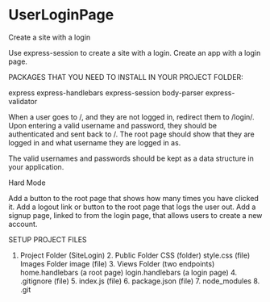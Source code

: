 # UserLoginPage

Create a site with a login

Use express-session to create a site with a login. Create an app with a login page.

PACKAGES THAT YOU NEED TO INSTALL IN YOUR PROJECT FOLDER:

express
express-handlebars
express-session
body-parser
express-validator

 When a user goes to /, and they are not logged in, redirect them to /login/. Upon entering a valid username and password, they should be authenticated and sent back to /. The root page should show that they are logged in and what username they are logged in as.

The valid usernames and passwords should be kept as a data structure in your application.

Hard Mode  

Add a button to the root page that shows how many times you have clicked it.
Add a logout link or button to the root page that logs the user out.
Add a signup page, linked to from the login page, that allows users to create a new account.


SETUP PROJECT FILES
  1. Project Folder (SiteLogin)
    2. Public Folder
        CSS (folder)
          style.css (file)
        Images Folder
          image (file)
    3. Views Folder (two endpoints)
          home.handlebars (a root page)
          login.handlebars (a login page)
    4. .gitignore (file)
    5. index.js (file)
    6. package.json (file)
    7. node_modules
    8. .git
